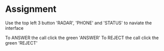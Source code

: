 # Assignment

Use the top left 3 button 'RADAR', 'PHONE' and 
'STATUS' to naviate the interface

To ANSWER the call click the green 'ANSWER'
To REJECT the call click the green 'REJECT'

